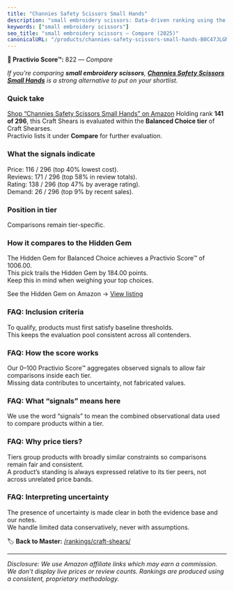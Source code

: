 ```yaml
---
title: "Channies Safety Scissors Small Hands"
description: "small embroidery scissors: Data-driven ranking using the Practivio Score™. Positioned by quality, value, demand, findability, momentum."
keywords: ["small embroidery scissors"]
seo_title: "small embroidery scissors — Compare (2025)"
canonicalURL: "/products/channies-safety-scissors-small-hands-B0C47JLGM9/"
---
```


**🛒 Practivio Score™:** 822 — _Compare_


*If you're comparing **small embroidery scissors**, **[Channies Safety Scissors Small Hands](https://www.amazon.com/dp/B0C47JLGM9?tag=practivio-20)** is a strong alternative to put on your shortlist.*
### Quick take
[Shop “Channies Safety Scissors Small Hands” on Amazon](https://www.amazon.com/dp/B0C47JLGM9?tag=practivio-20)
Holding rank **141 of 296**, this Craft Shears is evaluated within the **Balanced Choice tier** of Craft Shearses.  
Practivio lists it under **Compare** for further evaluation.

### What the signals indicate
Price: 116 / 296 (top 40% lowest cost).  
Reviews: 171 / 296 (top 58% in review totals).  
Rating: 138 / 296 (top 47% by average rating).  
Demand: 26 / 296 (top 9% by recent sales).

### Position in tier
Comparisons remain tier-specific.

### How it compares to the Hidden Gem
The Hidden Gem for Balanced Choice achieves a Practivio Score™ of 1006.00.  
This pick trails the Hidden Gem by 184.00 points.  
Keep this in mind when weighing your top choices.  

See the Hidden Gem on Amazon → [View listing](https://www.amazon.com/dp/B08FLKHG8J?tag=practivio-20)

### FAQ: Inclusion criteria
To qualify, products must first satisfy baseline thresholds.  
This keeps the evaluation pool consistent across all contenders.

### FAQ: How the score works
Our 0–100 Practivio Score™ aggregates observed signals to allow fair comparisons inside each tier.  
Missing data contributes to uncertainty, not fabricated values.

### FAQ: What “signals” means here
We use the word “signals” to mean the combined observational data used to compare products within a tier.

### FAQ: Why price tiers?
Tiers group products with broadly similar constraints so comparisons remain fair and consistent.  
A product’s standing is always expressed relative to its tier peers, not across unrelated price bands.

### FAQ: Interpreting uncertainty
The presence of uncertainty is made clear in both the evidence base and our notes.  
We handle limited data conservatively, never with assumptions.

<!-- Missing template for Compare/CompareWithinPriceClass -->


🏷️ **Back to Master:** [/rankings/craft-shears/](/rankings/craft-shears/)

---
_Disclosure: We use Amazon affiliate links which may earn a commission. We don’t display live prices or review counts. Rankings are produced using a consistent, proprietary methodology._

